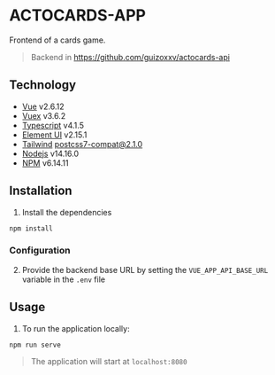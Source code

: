 # ACTOCARDS-APP

Frontend of a cards game.

> Backend in https://github.com/guizoxxv/actocards-api

## Technology

* [Vue](https://vuejs.org/) v2.6.12
* [Vuex](https://vuex.vuejs.org/) v3.6.2
* [Typescript](https://www.typescriptlang.org/) v4.1.5
* [Element UI](https://element.eleme.io/#/en-US) v2.15.1
* [Tailwind](https://element.eleme.io/#/en-US) postcss7-compat@2.1.0
* [Nodejs](https://nodejs.org/) v14.16.0
* [NPM](https://www.npmjs.com/) v6.14.11

## Installation

1. Install the dependencies

```console
npm install
```

### Configuration

2. Provide the backend base URL by setting the `VUE_APP_API_BASE_URL` variable in the `.env` file

## Usage

1. To run the application locally:

```console
npm run serve
```

> The application will start at `localhost:8080`
